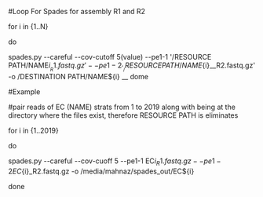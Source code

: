 
#Loop For Spades for assembly R1 and R2


for i in {1..N}

do

spades.py --careful --cov-cutoff 5(value) --pe1-1 '/RESOURCE PATH/NAME${i}__R1.fastq.gz' --pe1-2 _'_/RESOURCE PATH/NAME${i}__R2.fastq.gz' -o /DESTINATION PATH/NAME${i}
__
dome


#Example

#pair reads of EC (NAME) strats from 1 to 2019 along with being at the directory where the files exist, therefore RESOURCE PATH is eliminates

for i in {1..2019}

do

spades.py --careful --cov-cuoff 5 --pe1-1 EC${i}_R1.fastq.gz --pe1-2 EC${i}_R2.fastq.gz -o /media/mahnaz/spades_out/EC${i}

done

